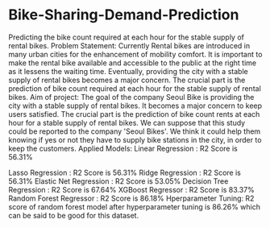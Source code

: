 # Bike-Sharing-Demand-Prediction
Predicting the bike count required at each hour for the stable supply of rental bikes.
Problem Statement:
Currently Rental bikes are introduced in many urban cities for the enhancement of mobility comfort. It is important to make the rental bike available and accessible to the public at the right time as it lessens the waiting time. Eventually, providing the city with a stable supply of rental bikes becomes a major concern. The crucial part is the prediction of bike count required at each hour for the stable supply of rental bikes.
Aim of project:
The goal of the company Seoul Bike is providing the city with a stable supply of rental bikes. It becomes a major concern to keep users satisfied. The crucial part is the prediction of bike count rents at each hour for a stable supply of rental bikes. We can suppose that this study could be reported to the company 'Seoul Bikes'. We think it could help them knowing if yes or not they have to supply bike stations in the city, in order to keep the customers.
Applied Models:
Linear Regression : R2 Score is 56.31%

Lasso Regression : R2 Score is 56.31%
Ridge Regression : R2 Score is 56.31%
Elastic Net Regression : R2 Score is 53.05%
Decision Tree Regression : R2 Score is 67.64%
XGBoost Regressor : R2 Score is 83.37%
Random Forest Regressor : R2 Score is 86.18%
Hperparameter Tuning:
R2 score of random forest model after hyperparameter tuning is 86.26% which can be said to be good for this dataset.
